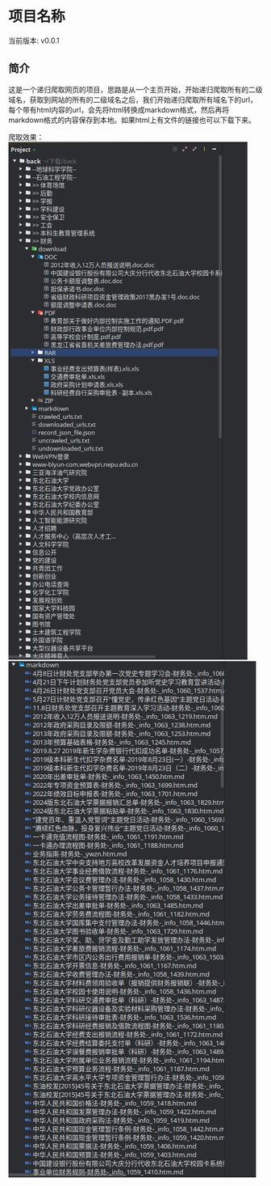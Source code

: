# 项目名称

当前版本: v0.0.1

## 简介

这是一个递归爬取网页的项目，思路是从一个主页开始，开始递归爬取所有的二级域名，获取到网站的所有的二级域名之后，我们开始递归爬取所有域名下的url，每个带有html内容的url，会先将html转换成markdown格式，然后再将markdown格式的内容保存到本地。如果html上有文件的链接也可以下载下来。

爬取效果：
![75d3b569b940ec86c4e109bba7d28f0e.png](img-source/75d3b569b940ec86c4e109bba7d28f0e.png)
![c494d1df26fb537a1ac813a2e41d27d5.png](img-source/c494d1df26fb537a1ac813a2e41d27d5.png)